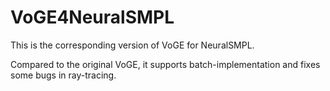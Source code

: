 # VoGE4NeuralSMPL
This is the corresponding version of VoGE for NeuralSMPL.

Compared to the original VoGE, it supports batch-implementation and fixes some bugs in ray-tracing.
